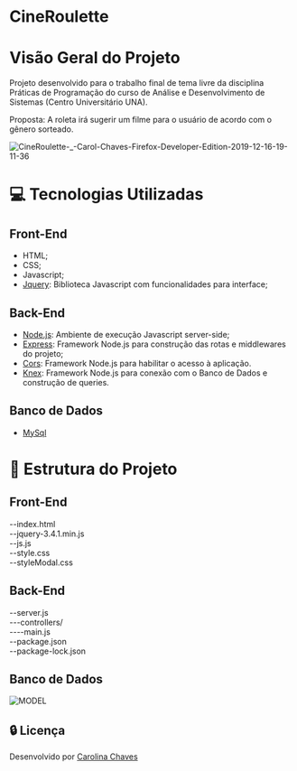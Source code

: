 # CineRoulette

# Visão Geral do Projeto

Projeto desenvolvido para o trabalho final de tema livre da disciplina Práticas de Programação do curso de Análise e Desenvolvimento de Sistemas (Centro Universitário UNA).

Proposta: A roleta irá sugerir um filme para o usuário de acordo com o gênero sorteado.

![CineRoulette-_-Carol-Chaves-Firefox-Developer-Edition-2019-12-16-19-11-36](https://user-images.githubusercontent.com/38895689/70948707-ce539e80-203a-11ea-888d-bc0684776e66.gif)

# :computer: Tecnologias Utilizadas  

## Front-End
* HTML;
* CSS;
* Javascript;
* [Jquery](https://jquery.com): Biblioteca Javascript com funcionalidades para interface;

## Back-End
* [Node.js](https://nodejs.org/en/): Ambiente de execução Javascript server-side;
* [Express](https://expressjs.com/pt-br/): Framework Node.js para construção das rotas e middlewares do projeto;
* [Cors](https://www.npmjs.com/package/cors): Framework Node.js para habilitar o acesso à aplicação.
* [Knex](http://knexjs.org/): Framework Node.js para conexão com o Banco de Dados e construção de queries.

## Banco de Dados
* [MySql](https://www.mysql.com)

# :page_facing_up: Estrutura do Projeto 

## Front-End  
--index.html  
--jquery-3.4.1.min.js  
--js.js  
--style.css  
--styleModal.css  

## Back-End
--server.js  
---controllers/    
----main.js     
--package.json  
--package-lock.json  

## Banco de Dados
![MODEL](https://user-images.githubusercontent.com/38895689/70948783-fb07b600-203a-11ea-9af3-eb7175469df7.png)

## :lock: Licença

Desenvolvido por [Carolina Chaves](https://www.linkedin.com/in/carolinachaves1/)
